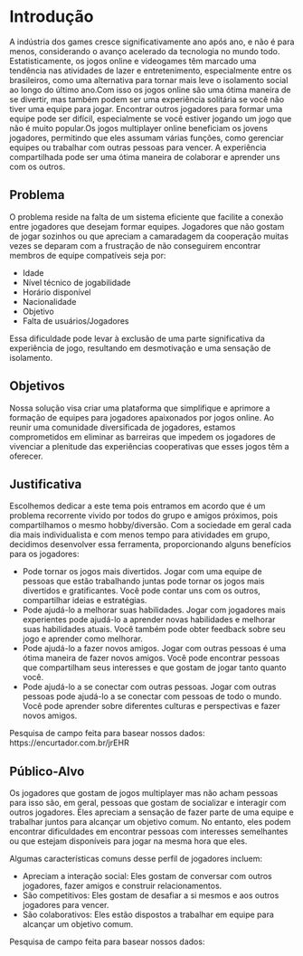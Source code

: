 # Introdução

A indústria dos games cresce significativamente ano após ano, e não é para menos, considerando o avanço acelerado da tecnologia no mundo todo. Estatisticamente, os jogos online e videogames têm marcado uma tendência nas atividades de lazer e entretenimento, especialmente entre os brasileiros, como uma alternativa para tornar mais leve o isolamento social ao longo do último ano.Com isso os jogos online são uma ótima maneira de se divertir, mas também podem ser uma experiência solitária se você não tiver uma equipe para jogar. Encontrar outros jogadores para formar uma equipe pode ser difícil, especialmente se você estiver jogando um jogo que não é muito popular.Os jogos multiplayer online beneficiam os jovens jogadores, permitindo que eles assumam várias funções, como gerenciar equipes ou trabalhar com outras pessoas para vencer. A experiência compartilhada pode ser uma ótima maneira de colaborar e aprender uns com os outros. 

## Problema

O problema reside na falta de um sistema eficiente que facilite a conexão entre jogadores que desejam formar equipes. Jogadores que não gostam de jogar sozinhos ou que apreciam a camaradagem da cooperação muitas vezes se deparam com a frustração de não conseguirem encontrar membros de equipe compatíveis seja por:
<ul>
<li>Idade</li>

<li>Nível técnico de jogabilidade</li>

<li>Horário disponível</li>

<li>Nacionalidade</li>

<li>Objetivo</li>

<li>Falta de usuários/Jogadores</li>
</ul>
Essa dificuldade pode levar à exclusão de uma parte significativa da experiência de jogo, resultando em desmotivação e uma sensação de isolamento.

## Objetivos

Nossa solução visa criar uma plataforma que simplifique e aprimore a formação de equipes para jogadores apaixonados por jogos online. Ao reunir uma comunidade diversificada de jogadores, estamos comprometidos em eliminar as barreiras que impedem os jogadores de vivenciar a plenitude das experiências cooperativas que esses jogos têm a oferecer.

## Justificativa

Escolhemos dedicar a este tema pois entramos em acordo que é um problema recorrente vivido por todos do grupo e amigos próximos, pois compartilhamos o mesmo hobby/diversão. Com a sociedade em geral cada dia mais individualista e com menos tempo para atividades em grupo, decidimos desenvolver essa ferramenta, proporcionando alguns benefícios para os jogadores:
<ul>
<li>Pode tornar os jogos mais divertidos. Jogar com uma equipe de pessoas que estão trabalhando juntas pode tornar os jogos mais divertidos e gratificantes. Você pode contar uns com os outros, compartilhar ideias e estratégias.</li>  

<li>Pode ajudá-lo a melhorar suas habilidades. Jogar com jogadores mais experientes pode ajudá-lo a aprender novas habilidades e melhorar suas habilidades atuais. Você também pode obter feedback sobre seu jogo e aprender como melhorar.</li>   

<li>Pode ajudá-lo a fazer novos amigos. Jogar com outras pessoas é uma ótima maneira de fazer novos amigos. Você pode encontrar pessoas que compartilham seus interesses e que gostam de jogar tanto quanto você.</li>   

<li>Pode ajudá-lo a se conectar com outras pessoas. Jogar com outras pessoas pode ajudá-lo a se conectar com pessoas de todo o mundo. Você pode aprender sobre diferentes culturas e perspectivas e fazer novos amigos.</li>
</ul>
Pesquisa de campo feita para basear nossos dados:
https://encurtador.com.br/jrEHR

## Público-Alvo

Os jogadores que gostam de jogos multiplayer mas não acham pessoas para isso são, em geral, pessoas que gostam de socializar e interagir com outros jogadores. Eles apreciam a sensação de fazer parte de uma equipe e trabalhar juntos para alcançar um objetivo comum. No entanto, eles podem encontrar dificuldades em encontrar pessoas com interesses semelhantes ou que estejam disponíveis para jogar na mesma hora que eles. 

Algumas características comuns desse perfil de jogadores incluem: 
<ul>
<li>Apreciam a interação social: Eles gostam de conversar com outros jogadores, fazer amigos e construir relacionamentos.</li>

<li>São competitivos: Eles gostam de desafiar a si mesmos e aos outros jogadores para vencer.</li>

<li>São colaborativos: Eles estão dispostos a trabalhar em equipe para alcançar um objetivo comum.</li>
</ul>
Pesquisa de campo feita para basear nossos dados:

